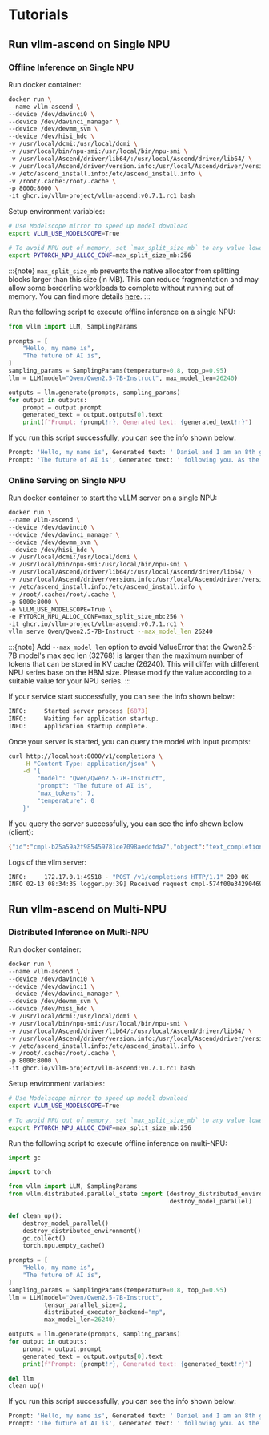 # Tutorials

## Run vllm-ascend on Single NPU

### Offline Inference on Single NPU

Run docker container:

```bash
docker run \
--name vllm-ascend \
--device /dev/davinci0 \
--device /dev/davinci_manager \
--device /dev/devmm_svm \
--device /dev/hisi_hdc \
-v /usr/local/dcmi:/usr/local/dcmi \
-v /usr/local/bin/npu-smi:/usr/local/bin/npu-smi \
-v /usr/local/Ascend/driver/lib64/:/usr/local/Ascend/driver/lib64/ \
-v /usr/local/Ascend/driver/version.info:/usr/local/Ascend/driver/version.info \
-v /etc/ascend_install.info:/etc/ascend_install.info \
-v /root/.cache:/root/.cache \
-p 8000:8000 \
-it ghcr.io/vllm-project/vllm-ascend:v0.7.1.rc1 bash
```

Setup environment variables:

```bash
# Use Modelscope mirror to speed up model download
export VLLM_USE_MODELSCOPE=True

# To avoid NPU out of memory, set `max_split_size_mb` to any value lower than you need to allocate for Qwen2.5-7B-Instruct
export PYTORCH_NPU_ALLOC_CONF=max_split_size_mb:256
```

:::{note}
`max_split_size_mb` prevents the native allocator from splitting blocks larger than this size (in MB). This can reduce fragmentation and may allow some borderline workloads to complete without running out of memory. You can find more details [<u>here</u>](https://www.hiascend.com/document/detail/zh/CANNCommunityEdition/800alpha003/apiref/envref/envref_07_0061.html).
:::

Run the following script to execute offline inference on a single NPU:

```python
from vllm import LLM, SamplingParams

prompts = [
    "Hello, my name is",
    "The future of AI is",
]
sampling_params = SamplingParams(temperature=0.8, top_p=0.95)
llm = LLM(model="Qwen/Qwen2.5-7B-Instruct", max_model_len=26240)

outputs = llm.generate(prompts, sampling_params)
for output in outputs:
    prompt = output.prompt
    generated_text = output.outputs[0].text
    print(f"Prompt: {prompt!r}, Generated text: {generated_text!r}")
```

If you run this script successfully, you can see the info shown below:

```bash
Prompt: 'Hello, my name is', Generated text: ' Daniel and I am an 8th grade student at York Middle School. I'
Prompt: 'The future of AI is', Generated text: ' following you. As the technology advances, a new report from the Institute for the'
```

### Online Serving on Single NPU

Run docker container to start the vLLM server on a single NPU:

```bash
docker run \
--name vllm-ascend \
--device /dev/davinci0 \
--device /dev/davinci_manager \
--device /dev/devmm_svm \
--device /dev/hisi_hdc \
-v /usr/local/dcmi:/usr/local/dcmi \
-v /usr/local/bin/npu-smi:/usr/local/bin/npu-smi \
-v /usr/local/Ascend/driver/lib64/:/usr/local/Ascend/driver/lib64/ \
-v /usr/local/Ascend/driver/version.info:/usr/local/Ascend/driver/version.info \
-v /etc/ascend_install.info:/etc/ascend_install.info \
-v /root/.cache:/root/.cache \
-p 8000:8000 \
-e VLLM_USE_MODELSCOPE=True \
-e PYTORCH_NPU_ALLOC_CONF=max_split_size_mb:256 \
-it ghcr.io/vllm-project/vllm-ascend:v0.7.1.rc1 \
vllm serve Qwen/Qwen2.5-7B-Instruct --max_model_len 26240
```

:::{note}
Add `--max_model_len` option to avoid ValueError that the Qwen2.5-7B model's max seq len (32768) is larger than the maximum number of tokens that can be stored in KV cache (26240). This will differ with different NPU series base on the HBM size. Please modify the value according to a suitable value for your NPU series.
:::

If your service start successfully, you can see the info shown below:

```bash
INFO:     Started server process [6873]
INFO:     Waiting for application startup.
INFO:     Application startup complete.
```

Once your server is started, you can query the model with input prompts:

```bash
curl http://localhost:8000/v1/completions \
    -H "Content-Type: application/json" \
    -d '{
        "model": "Qwen/Qwen2.5-7B-Instruct",
        "prompt": "The future of AI is",
        "max_tokens": 7,
        "temperature": 0
    }'
```

If you query the server successfully, you can see the info shown below (client):

```bash
{"id":"cmpl-b25a59a2f985459781ce7098aeddfda7","object":"text_completion","created":1739523925,"model":"Qwen/Qwen2.5-7B-Instruct","choices":[{"index":0,"text":" here. It’s not just a","logprobs":null,"finish_reason":"length","stop_reason":null,"prompt_logprobs":null}],"usage":{"prompt_tokens":5,"total_tokens":12,"completion_tokens":7,"prompt_tokens_details":null}}
```

Logs of the vllm server:

```bash
INFO:     172.17.0.1:49518 - "POST /v1/completions HTTP/1.1" 200 OK
INFO 02-13 08:34:35 logger.py:39] Received request cmpl-574f00e342904692a73fb6c1c986c521-0: prompt: 'San Francisco is a', params: SamplingParams(n=1, presence_penalty=0.0, frequency_penalty=0.0, repetition_penalty=1.0, temperature=0.0, top_p=1.0, top_k=-1, min_p=0.0, seed=None, stop=[], stop_token_ids=[], bad_words=[], include_stop_str_in_output=False, ignore_eos=False, max_tokens=7, min_tokens=0, logprobs=None, prompt_logprobs=None, skip_special_tokens=True, spaces_between_special_tokens=True, truncate_prompt_tokens=None, guided_decoding=None), prompt_token_ids: [23729, 12879, 374, 264], lora_request: None, prompt_adapter_request: None.
```

## Run vllm-ascend on Multi-NPU

### Distributed Inference on Multi-NPU

Run docker container:

```bash
docker run \
--name vllm-ascend \
--device /dev/davinci0 \
--device /dev/davinci1 \
--device /dev/davinci_manager \
--device /dev/devmm_svm \
--device /dev/hisi_hdc \
-v /usr/local/dcmi:/usr/local/dcmi \
-v /usr/local/bin/npu-smi:/usr/local/bin/npu-smi \
-v /usr/local/Ascend/driver/lib64/:/usr/local/Ascend/driver/lib64/ \
-v /usr/local/Ascend/driver/version.info:/usr/local/Ascend/driver/version.info \
-v /etc/ascend_install.info:/etc/ascend_install.info \
-v /root/.cache:/root/.cache \
-p 8000:8000 \
-it ghcr.io/vllm-project/vllm-ascend:v0.7.1.rc1 bash
```

Setup environment variables:

```bash
# Use Modelscope mirror to speed up model download
export VLLM_USE_MODELSCOPE=True

# To avoid NPU out of memory, set `max_split_size_mb` to any value lower than you need to allocate for Qwen2.5-7B-Instruct
export PYTORCH_NPU_ALLOC_CONF=max_split_size_mb:256
```

Run the following script to execute offline inference on multi-NPU:

```python
import gc

import torch

from vllm import LLM, SamplingParams
from vllm.distributed.parallel_state import (destroy_distributed_environment,
                                             destroy_model_parallel)

def clean_up():
    destroy_model_parallel()
    destroy_distributed_environment()
    gc.collect()
    torch.npu.empty_cache()

prompts = [
    "Hello, my name is",
    "The future of AI is",
]
sampling_params = SamplingParams(temperature=0.8, top_p=0.95)
llm = LLM(model="Qwen/Qwen2.5-7B-Instruct",
          tensor_parallel_size=2,
          distributed_executor_backend="mp",
          max_model_len=26240)

outputs = llm.generate(prompts, sampling_params)
for output in outputs:
    prompt = output.prompt
    generated_text = output.outputs[0].text
    print(f"Prompt: {prompt!r}, Generated text: {generated_text!r}")

del llm
clean_up()
```

If you run this script successfully, you can see the info shown below:

```bash
Prompt: 'Hello, my name is', Generated text: ' Daniel and I am an 8th grade student at York Middle School. I'
Prompt: 'The future of AI is', Generated text: ' following you. As the technology advances, a new report from the Institute for the'
```
